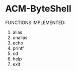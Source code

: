 # ACM-ByteShell
FUNCTIONS IMPLEMENTED:
1.  alias
2. unalias
3. echo
4. printf
5. cd
6. help
7. exit
